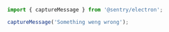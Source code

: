 ```javascript
import { captureMessage } from '@sentry/electron';

captureMessage('Something weng wrong');
```
